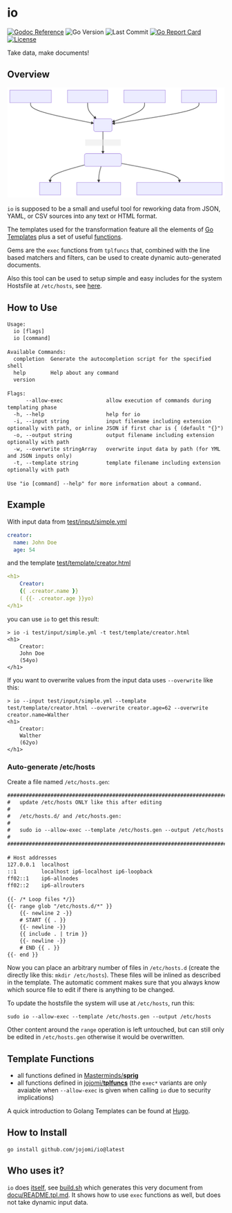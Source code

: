 # io

[![Godoc Reference](https://godoc.org/github.com/jojomi/io?status.svg)](http://godoc.org/github.com/jojomi/io)
![Go Version](https://img.shields.io/github/go-mod/go-version/jojomi/io)
![Last Commit](https://img.shields.io/github/last-commit/jojomi/io)
[![Go Report Card](https://goreportcard.com/badge/jojomi/io)](https://goreportcard.com/report/jojomi/io)
[![License](https://img.shields.io/badge/License-MIT-orange.svg)](https://github.com/jojomi/io/blob/master/LICENSE)

Take data, make documents!

## Overview

![io overview](docu/overview.svg)

`io` is supposed to be a small and useful tool for reworking data from JSON, YAML, or CSV sources into any text or HTML format.

The templates used for the transformation feature all the elements of [Go Templates](https://pkg.go.dev/text/template)
plus a set of useful [functions](#template-functions).

Gems are the `exec` functions from `tplfuncs` that, combined with the line based matchers and filters,
can be used to create dynamic auto-generated documents.

Also this tool can be used to setup simple and easy includes for the system Hostsfile at `/etc/hosts`, see [here](#auto-generate-etchosts).

## How to Use

```
Usage:
  io [flags]
  io [command]

Available Commands:
  completion  Generate the autocompletion script for the specified shell
  help        Help about any command
  version     

Flags:
      --allow-exec              allow execution of commands during templating phase
  -h, --help                    help for io
  -i, --input string            input filename including extension optionally with path, or inline JSON if first char is { (default "{}")
  -o, --output string           output filename including extension optionally with path
  -w, --overwrite stringArray   overwrite input data by path (for YML and JSON inputs only)
  -t, --template string         template filename including extension optionally with path

Use "io [command] --help" for more information about a command.

```

## Example

With input data from [test/input/simple.yml](test/input/simple.yml)

``` yml
creator:
  name: John Doe
  age: 54
```

and the template [test/template/creator.html](test/template/creator.html)

``` yml
<h1>
    Creator:
    {{ .creator.name }}
    ( {{- .creator.age }}yo)
</h1>
```

you can use `io` to get this result:

``` shell
> io -i test/input/simple.yml -t test/template/creator.html
<h1>
    Creator:
    John Doe
    (54yo)
</h1>
```

If you want to overwrite values from the input data uses `--overwrite` like this:
``` shell
> io --input test/input/simple.yml --template test/template/creator.html --overwrite creator.age=62 --overwrite creator.name=Walther
<h1>
    Creator:
    Walther
    (62yo)
</h1>
```

### Auto-generate /etc/hosts

Create a file named `/etc/hosts.gen`:

``` shell
##########################################################################
#   update /etc/hosts ONLY like this after editing                       #
#   /etc/hosts.d/ and /etc/hosts.gen:                                    #
#   sudo io --allow-exec --template /etc/hosts.gen --output /etc/hosts   #
##########################################################################

# Host addresses
127.0.0.1  localhost
::1        localhost ip6-localhost ip6-loopback
ff02::1    ip6-allnodes
ff02::2    ip6-allrouters

{{- /* Loop files */}}
{{- range glob "/etc/hosts.d/*" }}
    {{- newline 2 -}}
    # START {{ . }}
    {{- newline -}}
    {{ include . | trim }}
    {{- newline -}}
    # END {{ . }}
{{- end }}
```

Now you can place an arbitrary number of files in `/etc/hosts.d` (create the directly like this: `mkdir /etc/hosts`).
These files will be inlined as described in the template. The automatic comment makes sure that you always know which source file to edit if there is anything to be changed.

To update the hostsfile the system will use at `/etc/hosts`, run this:

``` shell
sudo io --allow-exec --template /etc/hosts.gen --output /etc/hosts
```

Other content around the `range` operation is left untouched, but can still only be edited in `/etc/hosts.gen` otherwise it would be overwritten.


## Template Functions

* all functions defined in [Masterminds/**sprig**](http://masterminds.github.io/sprig/)
* all functions defined in [jojomi/**tplfuncs**](https://github.com/jojomi/tplfuncs) (the `exec*` variants are only avaiable when `--allow-exec` is given when calling `io` due to security implications)

A quick introduction to Golang Templates can be found at [Hugo](https://gohugo.io/templates/introduction).

## How to Install

``` shell
go install github.com/jojomi/io@latest
```

## Who uses it?

`io` does [itself](https://en.wikipedia.org/wiki/Eating_your_own_dog_food), see [build.sh](build.sh) which generates this very document from [docu/README.tpl.md](docu/README.tpl.md). It shows how to use `exec` functions as well, but does not take dynamic input data.